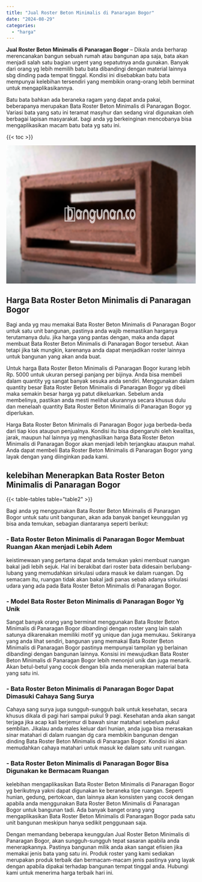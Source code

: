 ```yaml
---
title: "Jual Roster Beton Minimalis di Panaragan Bogor"
date: "2024-08-29"
categories: 
  - "harga"
---
```


**Jual Roster Beton Minimalis di Panaragan Bogor** – Dikala anda berharap merencanakan bangun sebuah rumah atau bangunan apa saja, bata akan menjadi salah satu bagian urgent yang sepatutnya anda gunakan. Banyak dari orang yg lebih memilih batu bata dibandingi dengan material lainnya sbg dinding pada tempat tinggal. Kondisi ini disebabkan batu bata mempunyai kelebihan tersendiri yang membikin orang-orang lebih berminat untuk mengaplikasikannya.

Batu bata bahkan ada beraneka ragam yang dapat anda pakai, beberapanya merupakan Bata Roster Beton Minimalis di Panaragan Bogor. Variasi bata yang satu ini teramat masyhur dan sedang viral digunakan oleh berbagai lapisan masyarakat. bagi anda yg berkeinginan mencobanya bisa mengaplikasikan macam batu bata yg satu ini.

{{< toc >}}

![Jual Roster Beton Minimalis di Panaragan Bogor](/images/bata-roster-minimalis-39.png)

## Harga Bata Roster Beton Minimalis di Panaragan Bogor

Bagi anda yg mau memakai Bata Roster Beton Minimalis di Panaragan Bogor untuk satu unit bangunan, pastinya anda wajib memastikan harganya terutamanya dulu. jika harga yang pantas dengan, maka anda dapat membuat Bata Roster Beton Minimalis di Panaragan Bogor tersebut. Akan tetapi jika tak mungkin, karenanya anda dapat menjadikan roster lainnya untuk bangunan yang akan anda buat.

Untuk harga Bata Roster Beton Minimalis di Panaragan Bogor kurang lebih Rp. 5000 untuk ukuran persegi panjang per bijinya. Anda bisa membeli dalam quantity yg sangat banyak sesuka anda sendiri. Menggunakan dalam quantity besar Bata Roster Beton Minimalis di Panaragan Bogor yg dibeli maka semakin besar harga yg patut dikeluarkan. Sebelum anda membelinya, pastikan anda mesti melihat ukurannya secara khusus dulu dan menelaah quantity Bata Roster Beton Minimalis di Panaragan Bogor yg diperlukan.

Harga Bata Roster Beton Minimalis di Panaragan Bogor juga berbeda-beda dari tiap kios ataupun penjualnya. Kondisi itu bisa dipengaruhi oleh kwalitas, jarak, maupun hal lainnya yg menghasilkan harga Bata Roster Beton Minimalis di Panaragan Bogor akan menjadi lebih terjangkau ataupun mahal. Anda dapat membeli Bata Roster Beton Minimalis di Panaragan Bogor yang layak dengan yang diinginkan pada kami.

## kelebihan Menerapkan Bata Roster Beton Minimalis di Panaragan Bogor

{{< table-tables table="table2" >}}

Bagi anda yg menggunakan Bata Roster Beton Minimalis di Panaragan Bogor untuk satu unit bangunan, akan ada banyak banget keunggulan yg bisa anda temukan, sebagian diantaranya seperti berikut:

### \- Bata Roster Beton Minimalis di Panaragan Bogor Membuat Ruangan Akan menjadi Lebih Adem

keistimewaan yang pertama dapat anda temukan yakni membuat ruangan bakal jadi lebih sejuk. Hal ini berakibat dari roster bata didesain berlubang-lubang yang memudahkan sirkulasi udara masuk ke dalam ruangan. Dg semacam itu, ruangan tidak akan bakal jadi panas sebab adanya sirkulasi udara yang ada pada Bata Roster Beton Minimalis di Panaragan Bogor.

### \- Model Bata Roster Beton Minimalis di Panaragan Bogor Yg Unik

Sangat banyak orang yang berminat menggunakan Bata Roster Beton Minimalis di Panaragan Bogor dibandingi dengan roster yang lain salah satunya dikarenakan memiliki motif yg unique dan juga memukau. Sekiranya yang anda lihat sendiri, bangunan yang memakai Bata Roster Beton Minimalis di Panaragan Bogor pastinya mempunyai tampilan yg berlainan dibandingi dengan bangunan lainnya. Konsisi ini mewujudkan Bata Roster Beton Minimalis di Panaragan Bogor lebih menonjol unik dan juga menarik. Akan betul-betul yang cocok dengan bila anda menerapkan material bata yang satu ini.

### \- Bata Roster Beton Minimalis di Panaragan Bogor Dapat Dimasuki Cahaya Sang Surya

Cahaya sang surya juga sungguh-sungguh baik untuk kesehatan, secara khusus dikala di pagi hari sampai pukul 9 pagi. Kesehatan anda akan sangat terjaga jika acap kali berjemur di bawah sinar matahari sebelum pukul sembilan. Jikalau anda males keluar dari hunian, anda juga bisa merasakan sinar matahari di dalam ruangan dg cara membikin bangunan dengan dinding Bata Roster Beton Minimalis di Panaragan Bogor. Kondisi ini akan memudahkan cahaya matahari untuk masuk ke dalam satu unit ruangan.

### \- Bata Roster Beton Minimalis di Panaragan Bogor Bisa Digunakan ke Bermacam Ruangan

kelebihan mengaplikasikan Bata Roster Beton Minimalis di Panaragan Bogor yg berikutnya yakni dapat digunakan ke beraneka tipe ruangan. Seperti hunian, gedung, pertokoan, dan lainnya akan konsisten yang cocok dengan apabila anda menggunakan Bata Roster Beton Minimalis di Panaragan Bogor untuk bangunan tadi. Ada banyak banget orang yang mengaplikasikan Bata Roster Beton Minimalis di Panaragan Bogor pada satu unit bangunan meskipun hanya sedikit penggunaan saja.

Dengan memandang beberapa keunggulan Jual Roster Beton Minimalis di Panaragan Bogor, akan sungguh-sungguh tepat sasaran apabila anda menerapkannya. Pastinya bangunan milik anda akan sangat efisien jika memakai jenis bata yang satu ini. Produk roster yang kami sediakan merupakan produk terbaik dan bermacam-macam jenis pastinya yang layak dengan apabila dipakai terhadap bangunan tempat tinggal anda. Hubungi kami untuk menerima harga terbaik hari ini.
